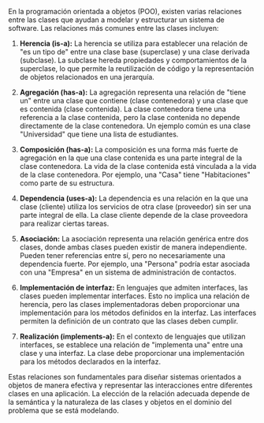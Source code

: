 En la programación orientada a objetos (POO), existen varias relaciones entre las clases que ayudan a modelar y estructurar un sistema de software. Las relaciones más comunes entre las clases incluyen:

1. **Herencia (is-a):** La herencia se utiliza para establecer una relación de "es un tipo de" entre una clase base (superclase) y una clase derivada (subclase). La subclase hereda propiedades y comportamientos de la superclase, lo que permite la reutilización de código y la representación de objetos relacionados en una jerarquía.

2. **Agregación (has-a):** La agregación representa una relación de "tiene un" entre una clase que contiene (clase contenedora) y una clase que es contenida (clase contenida). La clase contenedora tiene una referencia a la clase contenida, pero la clase contenida no depende directamente de la clase contenedora. Un ejemplo común es una clase "Universidad" que tiene una lista de estudiantes.

3. **Composición (has-a):** La composición es una forma más fuerte de agregación en la que una clase contenida es una parte integral de la clase contenedora. La vida de la clase contenida está vinculada a la vida de la clase contenedora. Por ejemplo, una "Casa" tiene "Habitaciones" como parte de su estructura.

4. **Dependencia (uses-a):** La dependencia es una relación en la que una clase (cliente) utiliza los servicios de otra clase (proveedor) sin ser una parte integral de ella. La clase cliente depende de la clase proveedora para realizar ciertas tareas.

5. **Asociación:** La asociación representa una relación genérica entre dos clases, donde ambas clases pueden existir de manera independiente. Pueden tener referencias entre sí, pero no necesariamente una dependencia fuerte. Por ejemplo, una "Persona" podría estar asociada con una "Empresa" en un sistema de administración de contactos.

6. **Implementación de interfaz:** En lenguajes que admiten interfaces, las clases pueden implementar interfaces. Esto no implica una relación de herencia, pero las clases implementadoras deben proporcionar una implementación para los métodos definidos en la interfaz. Las interfaces permiten la definición de un contrato que las clases deben cumplir.

7. **Realización (implements-a):** En el contexto de lenguajes que utilizan interfaces, se establece una relación de "implementa una" entre una clase y una interfaz. La clase debe proporcionar una implementación para los métodos declarados en la interfaz.

Estas relaciones son fundamentales para diseñar sistemas orientados a objetos de manera efectiva y representar las interacciones entre diferentes clases en una aplicación. La elección de la relación adecuada depende de la semántica y la naturaleza de las clases y objetos en el dominio del problema que se está modelando.